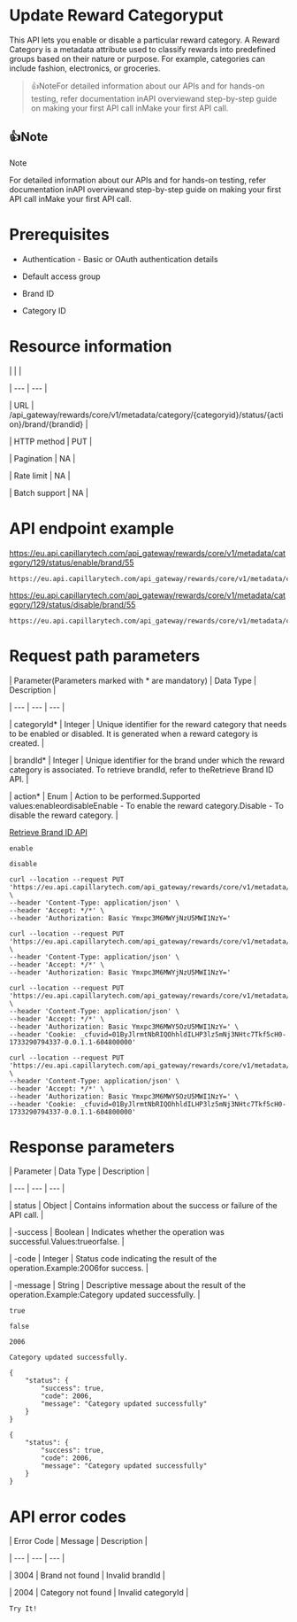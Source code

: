 # Update Reward Categoryput

This API lets you enable or disable a particular reward category. A Reward Category is a metadata attribute used to classify rewards into predefined groups based on their nature or purpose. For example, categories can include fashion, electronics, or groceries.

> 👍NoteFor detailed information about our APIs and for hands-on testing, refer documentation inAPI overviewand  step-by-step guide on making your first API call inMake your first API call.

## 👍Note

Note

For detailed information about our APIs and for hands-on testing, refer documentation inAPI overviewand  step-by-step guide on making your first API call inMake your first API call.

# Prerequisites

- Authentication - Basic or OAuth authentication details

- Default access group

- Brand ID

- Category ID

# Resource information

|  |  |

| --- | --- |

| URL | /api_gateway/rewards/core/v1/metadata/category/{categoryid}/status/{action}/brand/{brandid} |

| HTTP method | PUT |

| Pagination | NA |

| Rate limit | NA |

| Batch support | NA |



# API endpoint example

https://eu.api.capillarytech.com/api_gateway/rewards/core/v1/metadata/category/129/status/enable/brand/55

```
https://eu.api.capillarytech.com/api_gateway/rewards/core/v1/metadata/category/129/status/enable/brand/55
```

https://eu.api.capillarytech.com/api_gateway/rewards/core/v1/metadata/category/129/status/disable/brand/55

```
https://eu.api.capillarytech.com/api_gateway/rewards/core/v1/metadata/category/129/status/disable/brand/55
```

# Request path parameters

| Parameter(Parameters marked with * are mandatory) | Data Type | Description |

| --- | --- | --- |

| categoryId* | Integer | Unique identifier for the reward category that needs to be enabled or disabled. It is generated when a reward category is created. |

| brandId* | Integer | Unique identifier for the brand under which the reward category is associated. To retrieve brandId, refer to theRetrieve Brand ID API. |

| action* | Enum | Action to be performed.Supported values:enableordisableEnable - To enable the reward category.Disable - To disable the reward category. |



[Retrieve Brand ID API](/reference/retrieve-brand-id)

`enable`

`disable`

```
curl --location --request PUT 'https://eu.api.capillarytech.com/api_gateway/rewards/core/v1/metadata/category/129/status/enable/brand/55' \
--header 'Content-Type: application/json' \
--header 'Accept: */*' \
--header 'Authorization: Basic Ymxpc3M6MWYjNzU5MWI1NzY='
```

```
curl --location --request PUT 'https://eu.api.capillarytech.com/api_gateway/rewards/core/v1/metadata/category/129/status/enable/brand/55' \
--header 'Content-Type: application/json' \
--header 'Accept: */*' \
--header 'Authorization: Basic Ymxpc3M6MWYjNzU5MWI1NzY='
```

```
curl --location --request PUT 'https://eu.api.capillarytech.com/api_gateway/rewards/core/v1/metadata/category/129/status/disable/brand/55' \
--header 'Content-Type: application/json' \
--header 'Accept: */*' \
--header 'Authorization: Basic Ymxpc3M6MWY5OzU5MWI1NzY=' \
--header 'Cookie: _cfuvid=01ByJlrmtNbRIQOhhldILHP3lz5mNj3NHtc7Tkf5cH0-1733290794337-0.0.1.1-604800000'
```

```
curl --location --request PUT 'https://eu.api.capillarytech.com/api_gateway/rewards/core/v1/metadata/category/129/status/disable/brand/55' \
--header 'Content-Type: application/json' \
--header 'Accept: */*' \
--header 'Authorization: Basic Ymxpc3M6MWY5OzU5MWI1NzY=' \
--header 'Cookie: _cfuvid=01ByJlrmtNbRIQOhhldILHP3lz5mNj3NHtc7Tkf5cH0-1733290794337-0.0.1.1-604800000'
```

# Response parameters

| Parameter | Data Type | Description |

| --- | --- | --- |

| status | Object | Contains information about the success or failure of the API call. |

| -success | Boolean | Indicates whether the operation was successful.Values:trueorfalse. |

| -code | Integer | Status code indicating the result of the operation.Example:2006for success. |

| -message | String | Descriptive message about the result of the operation.Example:Category updated successfully. |



`true`

`false`

`2006`

`Category updated successfully.`

```
{
    "status": {
        "success": true,
        "code": 2006,
        "message": "Category updated successfully"
    }
}
```

```
{
    "status": {
        "success": true,
        "code": 2006,
        "message": "Category updated successfully"
    }
}
```

# API error codes

| Error Code | Message | Description |

| --- | --- | --- |

| 3004 | Brand not found | Invalid brandId |

| 2004 | Category not found | Invalid categoryId |



`Try It!`